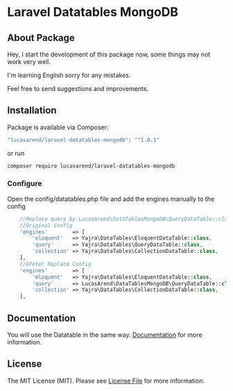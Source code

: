 # Laravel Datatables MongoDB

## About Package
Hey,
I start the development of this package now, some things may not work very well.

I'm learning English sorry for any mistakes.

Feel free to send suggestions and improvements.

## Installation

Package is available via Composer:

```bash
"lucasarend/laravel-datatables-mongodb": "^1.0.1"
```
or run
```bash
composer require lucasarend/laravel-datatables-mongodb
```

### Configure
Open the config/datatables.php file and add the engines manually to the config
```php
    //Replace query by LucasArend\DataTablesMongoDB\QueryDataTable::class,
    //Original Config
    'engines'        => [
        'eloquent'   => Yajra\DataTables\EloquentDataTable::class,
        'query'      => Yajra\DataTables\QueryDataTable::class,
        'collection' => Yajra\DataTables\CollectionDataTable::class,
    ],
    //Afeter Replace Config
    'engines'        => [
        'eloquent'   => Yajra\DataTables\EloquentDataTable::class,
        'query'      => LucasArend\DataTablesMongoDB\QueryDataTable::class,
        'collection' => Yajra\DataTables\CollectionDataTable::class,
    ],
```

## Documentation
You will use the Datatable in the same way.
[Documentation](https://yajrabox.com/docs/laravel-datatables/10.0) for more information.

## License

The MIT License (MIT). Please see [License File](https://github.com/LucsaArend/foxy-http/blob/main/LICENSE) for more information.